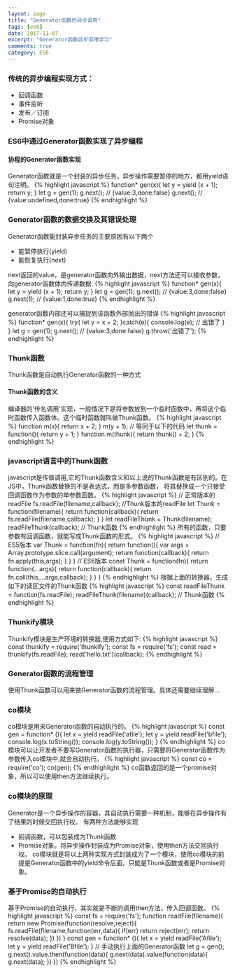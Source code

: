 ```yaml
---
layout: page
title: "Generator函数的异步调用"
tags: [es6]
date: 2017-11-07
excerpt: "Generator函数异步调用学习"
comments: true
category: ES6
---
```

### 传统的异步编程实现方式：
- 回调函数
- 事件监听
- 发布／订阅
- Promise对象

### ES6中通过Generator函数实现了异步编程
#### 协程的Generator函数实现
Generator函数就是一个封装的异步任务，异步操作需要暂停的地方，都用yield语句注明。
{% highlight javascript %}
    function* gen(x){
        let y = yield (x + 1);
        return y;
    }
    let g = gen(1);
    g.next();  // {value:3,done:false}
    g.next(); //  {value:undefined,done:true}
{% endhighlight %}

### Generator函数的数据交换及其错误处理
Generator函数能封装异步任务的主要原因有以下两个
- 能暂停执行(yield)
- 能恢复执行(next)

next返回的value，是generator函数向外输出数据，next方法还可以接收参数，向generator函数体内传递数据.
{% highlight javascript %}
    function* gen(x){
            let y = yield (x + 1);
            return y;
        }
        let g = gen(1);
        g.next(); // {value:3,done:false}
        g.next(1); // {value:1,done:true}
{% endhighlight %}

generator函数内部还可以捕捉到该函数外部抛出的错误
{% highlight javascript %}
    function* gen(x){
        try{
            let y = x + 2; 
        }catch(e){
            console.log(e);  // 出错了
        }
    }
    let g = gen(1);
    g.next(); // {value:3,done:false}
    g.throw('出错了');
{% endhighlight %}

### Thunk函数
Thunk函数是自动执行Generator函数的一种方式
#### Thunk函数的含义
编译器的'传名调用'实现，一般情况下是将参数放到一个临时函数中，再将这个临时函数传入函数体。这个临时函数就叫做Thunk函数。
{% highlight javascript %}
    function m(x){
        return x + 2;
    }
    m(y + 1);
    // 等同于以下的代码
    let thunk = function(){
        return y + 1;
    }
    function m(thunk){
        return thunk() + 2;
    }
{% endhighlight %}
### javascript语言中的Thunk函数
javascript是传值调用,它的Thunk函数含义和以上说的Thunk函数是有区别的。在JS中，Thunk函数替换的不是表达式，而是多参数函数，
将其替换成一个只接受回调函数作为参数的单参数函数。
{% highlight javascript %}
    // 正常版本的readFile
    fs.readFile(filename,callback);
    //Thunk版本的readFile
    let Thunk = function(filename){
        return function(callback){
            return fs.readFile(filename,callback);
        }
    }
    let readFileThunk = Thunk(filename);
    readFileThunk(callback);   // Thunk函数
{% endhighlight %}
所有的函数，只要参数有回调函数，就能写成Thunk函数的形式。
{% highlight javascript %}
    // ES5版本
    var Thunk = function(fn){
        return function(){
            var args = Array.prototype.slice.call(argument);
            return function(callback){
                return fn.apply(this,args);
            }
        }
    }
    // ES6版本
    const Thunk = function(fn){
        return function(...args){
            return function(callback){
                return fn.call(this,...args,callback);
            }
        }
    }
{% endhighlight %}
根据上面的转换器，生成如下的读区文件的Thunk函数
{% highlight javascript %}
    const readFileThunk = function(fs.readFile);
    readFileThunk(filename)(callback);  // Thunk函数
{% endhighlight %}

### Thunkify模块
Thunkify模块是生产环境的转换器,使用方式如下:
{% highlight javascript %}
    const thunkify = require('thunkify');
    const fs = require('fs');
    const read = thunkify(fs.readFile);
    read('hello.txt')(callback);
{% endhighlight %}

### Generator函数的流程管理
使用Thunk函数可以用来做Generator函数的流程管理。具体还需要继续理解... 

### co模块
co模块是用来Generator函数的自动执行的。
{% highlight javascript %}
    const gen = function* (){
        let x = yield readFile('afile');
        let y = yield readFile('bfile');
        console.log(x.toString());
        console.log(y.toString());
    }
{% endhighlight %}
co模块可以让开发者不要写Generator函数的执行器，只需要将Generator函数作为参数传入co模块中,就会自动执行。
{% highlight javascript %}
    const co = require('co');
    co(gen);
{% endhighlight %}
co函数返回的是一个promise对象，所以可以使用then方法继续执行。

### co模块的原理
Generator是一个异步操作的容器，其自动执行需要一种机制，能够在异步操作有了结果的时候交回执行权。
有两种方法能够实现
- 回调函数，可以包装成为Thunk函数
- Promise对象。将异步操作封装成为Promise对象，使用then方法交回执行权。
co模块就是将以上两种实现方式封装成为了一个模块，使用co模块的前提是Generator函数中的yield命令后面，只能是Thunk函数或者是Promise对象。

### 基于Promise的自动执行
基于Promise的自动执行，其实就是不断的调用then方法，传入回调函数。
{% highlight javascript %}
    const fs = require('fs');
    function readFile(filename){
        return new Promise(function(resolve,reject){
            fs.readFile(filename,function(err,data){
                if(err) return reject(err);
                return resolve(data);
            })
        })
    }
    const gen = function* (){
        let x = yield readFile('Afile');
        let y = yield readFile('Bfile');
    }
    // 手动执行上面的Generator函数
    let g = gen();
    g.next().value.then(function(data){
        g.next(data).value(function(data){
            g.next(data);
        })
    })
{% endhighlight %}
